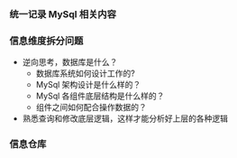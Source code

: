 ### 统一记录 MySql 相关内容 

### 信息维度拆分问题
- 逆向思考，数据库是什么？
    - 数据库系统如何设计工作的?
    - MySql 架构设计是什么样的？
    - MySql 各组件底层结构是什么样的？
    - 组件之间如何配合操作数据的？
- 熟悉查询和修改底层逻辑，这样才能分析好上层的各种逻辑


### 信息仓库